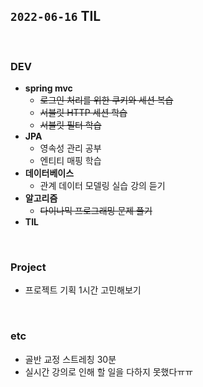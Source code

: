 ## `2022-06-16` TIL

<br>

### DEV
+ **spring mvc**
  + ~~로그인 처리를 위한 쿠키와 세션 복습~~
  + ~~서블릿 HTTP 세션 학습~~
  + ~~서블릿 필터 학습~~
+ **JPA**
  + 영속성 관리 공부
  + 엔티티 매핑 학습
+ **데이터베이스**
  + 관계 데이터 모델링 실습 강의 듣기
+ **알고리즘**
  + ~~다이나믹 프로그래밍 문제 풀기~~
+ **TIL**

<br>

### Project
+ 프로젝트 기획 1시간 고민해보기

<br>

### etc
+ 골반 교정 스트레칭 30분
+ 실시간 강의로 인해 할 일을 다하지 못했다ㅠㅠ